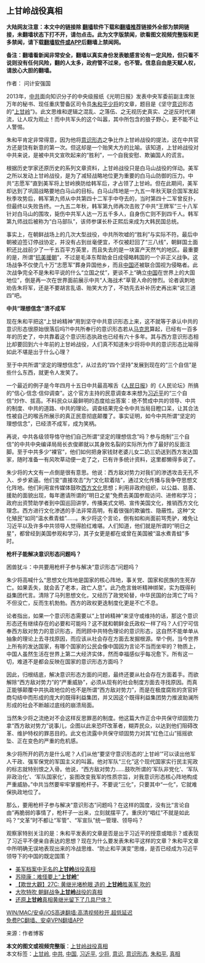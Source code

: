  <h2>上甘岭战役真相</h2> <p class="notice"><b>大陆网友注意：本文中的链接除 <a href="https://github.com/bannedbook/fanqiang" >翻墙</a>软件下载和<a href="https://github.com/killgcd/justmysocks/blob/master/README.md">翻墙推荐</a>链接外全部为禁网链接，未翻墙状态下打不开，请勿点击。此为文字版禁闻，欲看图文视频完整版和更多禁闻，请下载<a href="https://github.com/bannedbook/fanqiang">翻墙软件或APP</a>后翻墙上禁闻网。</p><p>备注：翻墙看新闻非常安全，翻墙以真实身份发表敏感言论有一定风险，但只看不说则没有任何风险，翻的人太多，政府管不过来，也不管。信息自由是天赋人权，请放心大胆的翻墙。</b></p>  <div class="entry"> <p>作者： 问计安强国</p> <p>2013年，<a href="https://www.bannedbook.org/bnews/tag/%e4%b8%ad%e5%85%b1/" class="st_tag internal_tag" rel="tag" title="标签 中共 下的日志">中共</a>面向知识分子的中央级报纸《光明日报》发表中央军委前副主席张万年的秘书、现任重庆警备区司令员<a href="https://www.bannedbook.org/bnews/tag/%e6%9c%b1%e5%92%8c%e5%b9%b3/" class="st_tag internal_tag" rel="tag" title="标签 朱和平 下的日志">朱和平</a><a href="https://www.bannedbook.org/bnews/tag/%e5%b0%91%e5%b0%86/" class="st_tag internal_tag" rel="tag" title="标签 少将 下的日志">少将</a>的文章，题目是《坚守<a href="https://www.bannedbook.org/bnews/tag/%E6%84%8F%E8%AF%86/" class="st_tag internal_tag" rel="tag" title="标签 意识 下的日志">意识</a>形态的“<a href="https://www.bannedbook.org/bnews/tag/%E4%B8%8A%E7%94%98%E5%B2%AD/" class="st_tag internal_tag" rel="tag" title="标签 上甘岭 下的日志">上甘岭</a>”》。此文思维和逻辑之混乱、之落伍、之无视历史真实、之逆反时代潮流，让人叹为观止！而中共军头的这个叫嚣，其中所包含的狼子野心，更不能不让人警惕。</p> <p>朱和平肯定非常得意，因为他将<a href="https://www.bannedbook.org/bnews/tag/%E6%84%8F%E8%AF%86%E5%BD%A2%E6%80%81/" class="st_tag internal_tag" rel="tag" title="标签 意识形态 下的日志">意识形态</a>之争比作上甘岭战役的提法，这在中共官方还是饶有新意的第一次。但这却是一个贻笑大方的比喻。该知道，上甘岭战役对中共来说，是被中共文宣吹起来的“胜利”，一个自我安慰、欺骗国人的谎言。</p> <p>根据历史学家还原历史的系列文章资料，上甘岭战役只是白马山战役的佯动。美军之所以发动上甘岭战役，是为了减轻战略地位更为重要的白马山防御的压力。中共“志愿军”直到美军将上甘岭换防给韩军后，才占领了上甘岭。但在此期间，美军却达到了巩固战略要地白马山的目标。白马山阵地是一九五一年秋天联合国军发起秋季攻势后，韩军第九师从中共第四十二军手中夺去的，当时第四十二军曾反扑，但最终以失败告终。一九五二年秋，韩军第九师再次击败了中共“王牌军”三十八军针对白马山的围攻，毙伤中共军人达一万五千多人，自身伤亡则不到四千人。韩军第九师战后被称为“白马部队”，该师参谋长朴正熙后来成为大韩民国总统。</p> <p>事实上，在朝鲜战场上的几次大型战役，中共所吹嘘的“胜利”与实际不符。最后中朝被迫签订停战协定，并没有占到丝毫便宜，不仅被赶回了“三八线”，朝鲜国土面积还比战前少了一千五百平方英里，而且失去的是一块富产天然气的地区。最重要的是，所谓“<span class='wp_keywordlink'><a href="https://www.bannedbook.org/forum2/topic952.html" title="历史回顾：从“抗美援朝”到“大跃进”" target="_blank">抗美援朝</a></span>”，不过是毛泽东帮助金日成侵略韩国的一个非正义战争。这场战争不仅使几十万“志愿军”葬身异国他乡，而且<span class='wp_keywordlink_affiliate'><a href="https://www.bannedbook.org/" title="中国" target="_blank">中国</a></span>还被联合国视为侵略者。此次战争完全不是朱和平说的什么“立国之仗”，更谈不上“确立<a href="https://www.bannedbook.org/bnews/tag/%E4%B8%AD%E5%9B%BD/" class="st_tag internal_tag" rel="tag" title="标签 中国 下的日志">中国</a>在世界上的大国地位”，倒是再一次在世界面前展示中共“人海战术”草菅人命的惨烈。论者讽刺地劝告朱将军，还是不要胡言乱语、贻笑大方了，不妨先去补补历史再出来“说三道四”吧。</p>  <p><strong>中共“理想信念”溃不成军</strong></p> <p>现在朱和平把这“上甘岭精神”用到坚守中共意识形态上来，这不就等于承认中共的意识形态很原始很落后吗?!中共所奉行的意识形态若从<span class='wp_keywordlink'><a href="https://www.bannedbook.org/forum2/topic105.html" title="《马克思的成魔之路》" target="_blank">马克思</a></span>算起，已经有一百多年的历史了，中共靠着这个意识形态执政也已经有六十多年。其与西方意识形态相比却要回到六十年前的上甘岭战役，人们真不知道朱少将将中共的意识形态比喻得如此不堪是出于什么心理？</p> <p>至于中共所谓“坚定的理想信念”，从过去的“四个坚持”发展到现在的“三个自信”是些什么东西，就更令人发笑了。</p> <p>一个最近的例子是今年四月十五日中共最高喉舌《<span class='wp_keywordlink'><a href="https://www.bannedbook.org/forum2/topic109.html" title="透视人民日报" target="_blank">人民日报</a></span>》的《人民论坛》所搞的“信心‧信念‧信仰调查”。这个官方主持的民意调查本来想为<a href="https://www.bannedbook.org/bnews/tag/%e4%b9%a0%e8%bf%91%e5%b9%b3/" class="st_tag internal_tag" rel="tag" title="标签 习近平 下的日志">习近平</a>的“三个自信”炒作、拔高。不料民众以最鲜明的态度给出答案：绝不赞成中共的领导、中共的制度、中共的道路、中共的理论。调查结果完全令中共当局目瞪口呆，让其合法性被自己的喉舌所展示的真正民意彻底颠覆了。事实证明，如今中共所谓“坚定的理想信念”，已经溃不成军，成为笑柄。</p> <p>再说，中共各级领导恪守他们自己所谓“坚定的理想信念”吗？参与炮制“三个自信”的中共中央编译局局长衣俊卿就以其身败名裂的实际所为作了最好的反面注脚。至于中共多少“裸官”，他们如何把身家钱财老婆儿女二奶三奶送到西方发达国家，随时准备一有风吹草动便一走了之，已有许多统计资料，这里都懒得多说了。</p>  <p>朱少将的大文有一点倒是很有意思。他说：西方敌对势力对我们的渗透攻击无孔不入、步步紧逼。他们变“直接攻击”为“文化软着陆”，通过文化传播与我争夺思想文化阵地。他们利用宣传媒体鼓吹<span class='wp_keywordlink'><a href="https://www.bannedbook.org/forum3/topic47.html" title="西方传统文化汇编" target="_blank">西方文化</a></span>思想；利用非政府组织，以公益、慈善、援助的面貌出现，每年邀请所谓的“明日之星”免费去美国参观访问、进修和学习；政府出资赞助学者到中国巡回讲学，传播美式文明、宣传美国文化，推销西方文化理念。西方进行文化渗透的手法非常高明，有着很强的欺骗性、隐蔽性。这种“文化殖民”如同“温水煮青蛙”……。朱少将这个言论，倒有如和尚面前骂秃驴，难免让习近平以及许多中共领导人觉得脸红难堪。人们知道，他们就是所谓的“明日之星”，都曾经到美国参观和学习，其子女更是都在或曾在美国被“温水煮青蛙”多时。</p> <p><strong>枪杆子能解决意识形态问题吗？</strong></p> <p>困兽犹斗：中共要用枪杆子参与解决“意识形态”问题吗？</p> <p>朱少将高喊什么“思想文化阵地是国家的核心阵地，事关党、国家和民族的生死存亡。如果丢失，就会丢了老本，政亡人息”。此乃危言耸听精神绑架，实为既得利益集团代言。清除了马列思想文化，又经历了政党轮替，中华民国的台湾亡了吗？不但没亡，反而生机勃勃。西方的政权更迭制度化更是不亡不息。</p> <p>论者指出，如果一个意识形态需要以“上甘岭精神”来坚守或维持的话，那这个意识形态还有继续存在的必要和可能吗？这不就和朝鲜金氏政权一样了吗？人们宁可信奉西方敌对势力的意识形态，而罔顾中共特色理论的意识形态，这自然不能单单从抽象的理论上去寻找原因，而应该从社会存在方面去发掘根源。举个例，当今世界上所有的发达国家，有哪个国家的公民会像中国因为言论不当而坐牢的？物质上，中国人虽然生活在世界上第二大经济实体，然而幸福感似乎每况愈下。所有这一切，难道不是都会反映在国家的意识形态方面吗？</p>  <p>因此，归根结底，解决意识形态方面的问题，最终还要从社会存在方面着手。而欲解除“西方敌对势力”的“严重威胁”，必须从现有的社会制度方面去寻找原因。而真正能够颠覆中共执政地位的也不是所谓“西方敌对势力”，而是在极度腐败的贪官奸商勾结中而形成的庞大的既得利益集团，并又因这个既得利益集团势力推波助澜所形成的社会不断越过底线的崩溃局面。</p> <p>当然朱少将之流绝对不会这样反思罪恶的制度。他这篇大作正合中共保守顽固势力拿“西方敌对势力”说事儿，企图以此来恐吓改革者，糊弄民众，以达到他们阻碍改革、维护特权的罪恶目的。此文也流露中共保守顽固势力对其“红色江山”摇摇欲坠、正在变色的严重的危机感。</p> <p>朱少将所开的药方是什么呢？人们从他“要坚守意识形态的‘上甘岭’”可以读出他军人干政、强军保党的军国主义的叫嚣。他对军队“三化”这个现代国家实行民主宪政的标志就特别恨之入骨。他说，“西方敌对势力……鼓吹所谓的‘军队非党化’、‘军队非政治化’、‘军队国家化’，妄图改变我军的性质宗旨，对我意识形态核心阵地构成严重威胁。”中共当然要牢牢掌握枪杆子。不要说“三化”，只要其中“一化”，它就难保执政地位了。</p> <p>那么，要用枪杆子参与解决“意识形态”问题吗？在这样的国度，没有比“言论自由”再脆弱的事情了，枪杆子一出来，立刻就摆平了。重庆的“唱红”不就是如此吗？“文革”时不都让“军管”、“军宣队”统一管理、领导吗？</p> <p>观察家特别关注的是：朱和平发表的文章是否是出于习近平的授意或暗示？或表现了习近平不便亲自表达的思想？现在为什么要发表朱和平这样的文章？朱和平文章中所明确无误地表现出来的冷战思维、“防止和平演变”思维，是否已经成为习近平领导下的中国的既定国策？</p>  <ul class='op-related-articles' title='相关阅读'> <li><a href='https://www.bannedbook.org/bnews/lishi/20210304/1498164.html' target='_blank'>美军档案中无名的<b>上甘岭</b>战役真相</a></li> <li><a href='https://www.bannedbook.org/bnews/baitai/20210110/1464890.html' target='_blank'>苏晓康：难怪要上“<b>上甘岭</b>”</a></li> <li><a href='https://www.bannedbook.org/bnews/lifebaike/20201028/1421505.html' target='_blank'>【欺世大觀】27C: 黄继光堵枪眼 造的 <b>上甘岭</b>胜美军 吹的</a></li> <li><a href='https://www.bannedbook.org/bnews/lifebaike/20200419/1315278.html' target='_blank'>大吹特吹 朝鲜战争<b>上甘岭</b>战役的真相</a></li> <li><a href='https://www.bannedbook.org/bnews/lifebaike/20200417/1314007.html' target='_blank'>还原<b>上甘岭</b>真相黄继光留下了几具尸体？</a></li> </ul> <p class="texttj"> <a href="https://github.com/bannedbook/fanqiang/wiki/V2ray%E6%9C%BA%E5%9C%BA" target="_blank">WIN/MAC/安卓/iOS高速翻墙:高清视频秒开,超低延迟</a><br/> <a href="https://github.com/bannedbook/fanqiang/wiki/%E7%A6%81%E9%97%BB%E7%BD%91%E5%AE%89%E5%8D%93%E7%BF%BB%E5%A2%99%E6%96%B0%E9%97%BBAPP" target="_blank">免费PC翻墙、安卓VPN翻墙APP</a></p><div id="archive-pix-1" class="banner-ads"> <!-- AuctionX Display platform tag START --> <div id="26318x728x90x621x_ADSLOT1" clicktrack="%%CLICK_URL_ESC%%"></div> <!-- AuctionX Display platform tag END --> </div> <div id="archive-pix-2" class="banner-ads"> <!-- AuctionX Display platform tag START --> <div id="26315x300x250x621x_ADSLOT1" clicktrack="%%CLICK_URL_ESC%%"></div> <!-- AuctionX Display platform tag END --> </div><p> 来源：作者博客 </p><a name='sharetosocial'></a>       <div><b>本文的图文或视频完整版</b>：<a href='https://www.bannedbook.org/bnews/lifebaike/20210512/1544586.html'>上甘岭战役真相</a></div>  </div><!--END ENTRY--> <div class="postfooter"> <div>本文标签：<a href="https://www.bannedbook.org/bnews/tag/%E4%B8%8A%E7%94%98%E5%B2%AD/" rel="tag">上甘岭</a>, <a href="https://www.bannedbook.org/bnews/tag/%e4%b8%ad%e5%85%b1/" rel="tag">中共</a>, <a href="https://www.bannedbook.org/bnews/tag/%E4%B8%AD%E5%9B%BD/" rel="tag">中国</a>, <a href="https://www.bannedbook.org/bnews/tag/%e4%b9%a0%e8%bf%91%e5%b9%b3/" rel="tag">习近平</a>, <a href="https://www.bannedbook.org/bnews/tag/%e5%b0%91%e5%b0%86/" rel="tag">少将</a>, <a href="https://www.bannedbook.org/bnews/tag/%E6%84%8F%E8%AF%86/" rel="tag">意识</a>, <a href="https://www.bannedbook.org/bnews/tag/%E6%84%8F%E8%AF%86%E5%BD%A2%E6%80%81/" rel="tag">意识形态</a>, <a href="https://www.bannedbook.org/bnews/tag/%e6%9c%b1%e5%92%8c%e5%b9%b3/" rel="tag">朱和平</a>, <a href="https://www.bannedbook.org/bnews/tag/%e7%9c%9f%e7%9b%b8/" rel="tag">真相</a></div>  </div><!--END POSTFOOTER--> 